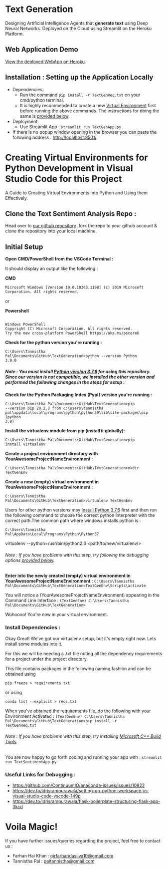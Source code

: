 # Text Generation
Designing Artificial Intelligence Agents that **generate text** using Deep Neural Networks. Deployed on the Cloud using Streamlit on the Heroku Platform.


## Web Application Demo
[View the deployed WebApp on Heroku](http://sentimentproject.herokuapp.com/nlpsentiment).


## Installation : Setting up the Application Locally
* Dependencies:
  * Run the command <code>pip install -r TextGenReq.txt</code> on your cmd/python terminal.
  * It is highly recommended to create a new [Virtual Environment](https://docs.python.org/3/library/venv.html) first before running the above commands. The instructions for doing the same is [provided below](#creating-virtual-environments-for-python-development-in-visual-studio-code-for-this-project).
* Deployment:
  * Use Streamlit App : <code>streamlit run TextGenApp.py</code>
*  If there is no popup window opening in the browser you can paste the following address : [http://localhost:8501/](http://localhost:8501).
  
# Creating Virtual Environments for Python Development in Visual Studio Code for this Project

A Guide to Creating Virtual Environments into Python and Using them Effectively.

## Clone the Text Sentiment Analysis Repo :
Head over to [our github repository](https://github.com/khanfarhan10/TextSentimentAnalysis) ,fork the repo to your github account & clone the repository into your local machine.

## Initial Setup

**Open CMD/PowerShell from the VSCode Terminal :**

It should display an output like the following :

**CMD**

<code>Microsoft Windows [Version 10.0.18363.1198]
(c) 2019 Microsoft Corporation. All rights reserved.
</code>

or

**Powershell**

<code>
Windows PowerShell
Copyright (C) Microsoft Corporation. All rights reserved.
Try the new cross-platform PowerShell https://aka.ms/pscore6
</code>

**Check for the python version you're running :**

<code>C:\Users\Tannistha Pal\Documents\GitHub\TextGeneration>python --version
Python 3.9.0</code>

##### Note : You must install [Python version 3.7.6](https://www.python.org/downloads/release/python-376/) for using this repository. Since our version is not compatible, we installed the other version and performed the following changes in the steps for setup :


**Check for the Python Packaging Index (Pypi) version you're running :**

<code>C:\Users\Tannistha Pal\Documents\GitHub\TextGeneration>pip --version
pip 20.2.3 from c:\users\tannistha pal\appdata\local\programs\python\python39\lib\site-packages\pip (python 3.9)</code>

**Install the virtualenv module from pip (install it globally):**

<code>C:\Users\Tannistha Pal\Documents\GitHub\TextGeneration>pip install virtualenv</code>

**Create a project environment directory with YourAwesomeProjectNameEnvironment :**

<code>C:\Users\Tannistha Pal\Documents\GitHub\TextGeneration>mkdir TextGenEnv</code>

**Create a new (empty) virtual environment in YourAwesomeProjectNameEnvironment :**

<code>C:\Users\Tannistha Pal\Documents\GitHub\TextGeneration>virtualenv TextGenEnv</code>

Users for other python versions  may [Install Python 3.7.6](https://www.python.org/downloads/release/python-376/) first and then run the following command to choose the correct python interpreter with the correct path.The common path where windows installs python is : 

<code>C:\Users\Tannistha Pal\AppData\Local\Programs\Python\Python37</code>

virtualenv --python=/usr/bin/python2.6 <path/to/new/virtualenv/>


###### Note : If you have problems with this step, try followng the debugging options [provided below](#useful-links-for-debugging).

**Enter into the newly created (empty) virtual environment in YourAwesomeProjectNameEnvironment :**
<code>C:\Users\Tannistha Pal\Documents\GitHub\TextGeneration>TextGenEnv\Scripts\activate
</code>

You will notice a (YourAwesomeProjectNameEnvironment) appearing in the Command Line Interface :
<code>(TextGenEnv) C:\Users\Tannistha Pal\Documents\GitHub\TextGeneration></code>

Wohoooo! You're now in your virtual environment.

### Install Dependencies :
Okay Great! We've got our virtualenv setup, but it's empty right now. Lets install some modules into it.

For this we will be needing a .txt file noting all the dependency requirements for a project under the project directory.

This file contains packages in the following naming fashion and can be obtained using 

<code>pip freeze > requirements.txt</code>

or using 

<code>conda list --explicit > reqs.txt</code>

When you've obtained the requirements file, do the following with your Environment Activated :
<code>(TextGenEnv) C:\Users\Tannistha Pal\Documents\GitHub\TextGeneration>pip install -r TextGenReq.txt</code>

###### Note : If you have problems with this step, try installing [Microsoft C++ Build Tools](https://visualstudio.microsoft.com/visual-cpp-build-tools/). 

You are now happy to go forth coding and running your app with :
<code>streamlit run TextSentimentApp.py</code>

### Useful Links for Debugging :

- https://github.com/ContinuumIO/anaconda-issues/issues/10822
- https://dev.to/idrisrampurawala/setting-up-python-workspace-in-visual-studio-code-vscode-149p
- https://dev.to/idrisrampurawala/flask-boilerplate-structuring-flask-app-3kcd

# Voila Magic!

If you have further issues/queries regarding the project, feel free to contact us : 
- Farhan Hai Khan : njrfarhandasilva10@gmail.com
- Tannistha Pal : paltannistha@gmail.com
